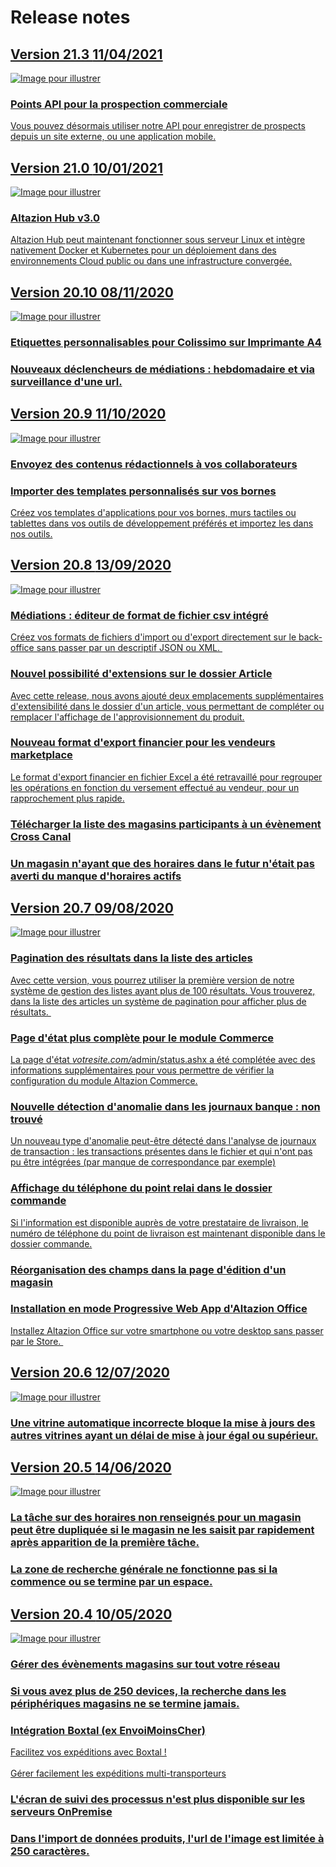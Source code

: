 <div class='releaseNotesGlobal'>
<h1>Release notes</h1>
<a href='21_3.html'>
<div class='release'>
<div class='titreEtDate'>
<div class='version'><h2>Version 21.3 <span class='dateSortie'>11/04/2021</span></h2></div>
</div>
<div class='descripEtImage'>
<img src='https://altazion.blob.core.windows.net/public/roadmap/noimageforrelease.png' class='imageEnAvant' alt='Image pour illustrer' />
<div class='lesItems'>
<div class='item'>
<h3>Points API pour la prospection commerciale</h3>
<div>Vous pouvez désormais utiliser notre API pour enregistrer de prospects depuis un site externe, ou une application mobile.</div>
</div>
</div>
</div>
</div>
</a>
<a href='21_0.html'>
<div class='release'>
<div class='titreEtDate'>
<div class='version'><h2>Version 21.0 <span class='dateSortie'>10/01/2021</span></h2></div>
</div>
<div class='descripEtImage'>
<img src='https://altazion.blob.core.windows.net/public/roadmap/noimageforrelease.png' class='imageEnAvant' alt='Image pour illustrer' />
<div class='lesItems'>
<div class='item'>
<h3>Altazion Hub v3.0</h3>
<div>Altazion Hub peut maintenant fonctionner sous serveur Linux et intègre nativement Docker et Kubernetes pour un déploiement dans des environnements Cloud public ou dans une infrastructure convergée.</div>
</div>
</div>
</div>
</div>
</a>
<a href='20_10.html'>
<div class='release'>
<div class='titreEtDate'>
<div class='version'><h2>Version 20.10 <span class='dateSortie'>08/11/2020</span></h2></div>
</div>
<div class='descripEtImage'>
<img src='https://altazion.blob.core.windows.net/public/roadmap/20-10-etiquette-socol.png' class='imageEnAvant' alt='Image pour illustrer' />
<div class='lesItems'>
<div class='item highlight'>
<h3>Etiquettes personnalisables pour Colissimo sur Imprimante A4</h3>
</div>
<div class='item highlight'>
<h3>Nouveaux déclencheurs de médiations : hebdomadaire et via surveillance d'une url.</h3>
</div>
</div>
</div>
</div>
</a>
<a href='20_9.html'>
<div class='release'>
<div class='titreEtDate'>
<div class='version'><h2>Version 20.9 <span class='dateSortie'>11/10/2020</span></h2></div>
</div>
<div class='descripEtImage'>
<img src='https://altazion.blob.core.windows.net/public/roadmap/noimageforrelease.png' class='imageEnAvant' alt='Image pour illustrer' />
<div class='lesItems'>
<div class='item'>
<h3>Envoyez des contenus rédactionnels à vos collaborateurs</h3>
</div>
<div class='item'>
<h3>Importer des templates personnalisés sur vos bornes</h3>
<div>Créez vos templates d'applications pour vos bornes, murs tactiles ou tablettes dans vos outils de développement préférés et importez les dans nos outils.</div>
</div>
</div>
</div>
</div>
</a>
<a href='20_8.html'>
<div class='release'>
<div class='titreEtDate'>
<div class='version'><h2>Version 20.8 <span class='dateSortie'>13/09/2020</span></h2></div>
</div>
<div class='descripEtImage'>
<img src='https://altazion.blob.core.windows.net/public/roadmap/20-8-editeur-fichiers.png' class='imageEnAvant' alt='Image pour illustrer' />
<div class='lesItems'>
<div class='item highlight'>
<h3>Médiations : éditeur de format de fichier csv intégré</h3>
<div>Créez vos formats de fichiers d'import ou d'export directement sur le back-office sans passer par un descriptif JSON ou XML.&nbsp;</div>
</div>
<div class='item'>
<h3>Nouvel possibilité d'extensions sur le dossier Article</h3>
<div>Avec cette release, nous avons ajouté deux emplacements supplémentaires d'extensibilité dans le dossier d'un article, vous permettant de compléter ou remplacer l'affichage de l'approvisionnement du produit.</div>
</div>
<div class='item'>
<h3>Nouveau format d'export financier pour les vendeurs marketplace</h3>
<div>Le format d'export financier en fichier Excel a été retravaillé pour regrouper les opérations en fonction du versement effectué au vendeur, pour un rapprochement plus rapide.</div>
</div>
<div class='item'>
<h3>Télécharger la liste des magasins participants à un évènement Cross Canal</h3>
</div>
<div class='item'>
<h3>Un magasin n'ayant que des horaires dans le futur n'était pas averti du manque d'horaires actifs</h3>
</div>
</div>
</div>
</div>
</a>
<a href='20_7.html'>
<div class='release'>
<div class='titreEtDate'>
<div class='version'><h2>Version 20.7 <span class='dateSortie'>09/08/2020</span></h2></div>
</div>
<div class='descripEtImage'>
<img src='https://altazion.blob.core.windows.net/public/roadmap/20-7-pagination.png' class='imageEnAvant' alt='Image pour illustrer' />
<div class='lesItems'>
<div class='item highlight'>
<h3>Pagination des résultats dans la liste des articles</h3>
<div>Avec cette version, vous pourrez utiliser la première version de notre système de gestion des listes ayant plus de 100 résultats. Vous trouverez, dans la liste des articles un système de pagination pour afficher plus de résultats.&nbsp;</div>
</div>
<div class='item'>
<h3>Page d'état plus complète pour le module Commerce</h3>
<div>La page d'état <i>votresite.com/</i>admin/status.ashx a été complétée avec des informations supplémentaires pour vous permettre de vérifier la configuration du module Altazion Commerce.</div>
</div>
<div class='item'>
<h3>Nouvelle détection d'anomalie dans les journaux banque : non trouvé</h3>
<div>Un nouveau type d'anomalie peut-être détecté dans l'analyse de journaux de transaction : les transactions présentes dans le fichier et qui n'ont pas pu être intégrées (par manque de correspondance par exemple)</div>
</div>
<div class='item'>
<h3>Affichage du téléphone du point relai dans le dossier commande</h3>
<div>Si l'information est disponible auprès de votre prestataire de livraison, le numéro de téléphone du point de livraison est maintenant disponible dans le dossier commande.</div>
</div>
<div class='item'>
<h3>Réorganisation des champs dans la page d'édition d'un magasin</h3>
</div>
<div class='item'>
<h3>Installation en mode Progressive Web App d'Altazion Office</h3>
<div>Installez Altazion Office sur votre smartphone ou votre desktop sans passer par le Store.&nbsp;</div>
</div>
</div>
</div>
</div>
</a>
<a href='20_6.html'>
<div class='release'>
<div class='titreEtDate'>
<div class='version'><h2>Version 20.6 <span class='dateSortie'>12/07/2020</span></h2></div>
</div>
<div class='descripEtImage'>
<img src='https://altazion.blob.core.windows.net/public/roadmap/noimageforrelease.png' class='imageEnAvant' alt='Image pour illustrer' />
<div class='lesItems'>
<div class='item'>
<h3>Une vitrine automatique incorrecte bloque la mise à jours des autres vitrines ayant un délai de mise à jour égal ou supérieur.</h3>
</div>
</div>
</div>
</div>
</a>
<a href='20_5.html'>
<div class='release'>
<div class='titreEtDate'>
<div class='version'><h2>Version 20.5 <span class='dateSortie'>14/06/2020</span></h2></div>
</div>
<div class='descripEtImage'>
<img src='https://altazion.blob.core.windows.net/public/roadmap/noimageforrelease.png' class='imageEnAvant' alt='Image pour illustrer' />
<div class='lesItems'>
<div class='item'>
<h3>La tâche sur des horaires non renseignés pour un magasin peut être dupliquée si le magasin ne les saisit par rapidement après apparition de la première tâche.</h3>
</div>
<div class='item'>
<h3>La zone de recherche générale ne fonctionne pas si la commence ou se termine par un espace.</h3>
</div>
</div>
</div>
</div>
</a>
<a href='20_4.html'>
<div class='release'>
<div class='titreEtDate'>
<div class='version'><h2>Version 20.4 <span class='dateSortie'>10/05/2020</span></h2></div>
</div>
<div class='descripEtImage'>
<img src='https://altazion.blob.core.windows.net/public/roadmap/noimageforrelease.png' class='imageEnAvant' alt='Image pour illustrer' />
<div class='lesItems'>
<div class='item highlight'>
<h3>Gérer des évènements magasins sur tout votre réseau</h3>
</div>
<div class='item'>
<h3>Si vous avez plus de 250 devices, la recherche dans les périphériques magasins ne se termine jamais.</h3>
</div>
<div class='item'>
<h3>Intégration Boxtal (ex EnvoiMoinsCher) </h3>
<div>Facilitez vos expéditions avec Boxtal !</div><div><br></div><div>Gérer facilement les expéditions multi-transporteurs</div>
</div>
<div class='item'>
<h3>L'écran de suivi des processus n'est plus disponible sur les serveurs OnPremise</h3>
</div>
<div class='item'>
<h3>Dans l'import de données produits, l'url de l'image est limitée à 250 caractères.</h3>
</div>
</div>
</div>
</div>
</a>
</div>

